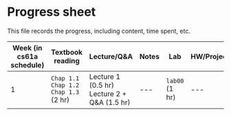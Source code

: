 # Progress sheet
This file records the progress, including content, time spent, etc.

| Week (in cs61a schedule)  | Textbook reading |  Lecture/Q&A  | Notes | Lab | HW/Project |
| ------------------------- | ---------------- | ------------- | ----- | ------- | ---------- |
| 1 | `Chap 1.1` `Chap 1.2` </br> `Chap 1.3` (2 hr) | Lecture 1 (0.5 hr) </br> Lecture 2 + Q&A (1.5 hr) | --- | `lab00` (1 hr) | --- |
